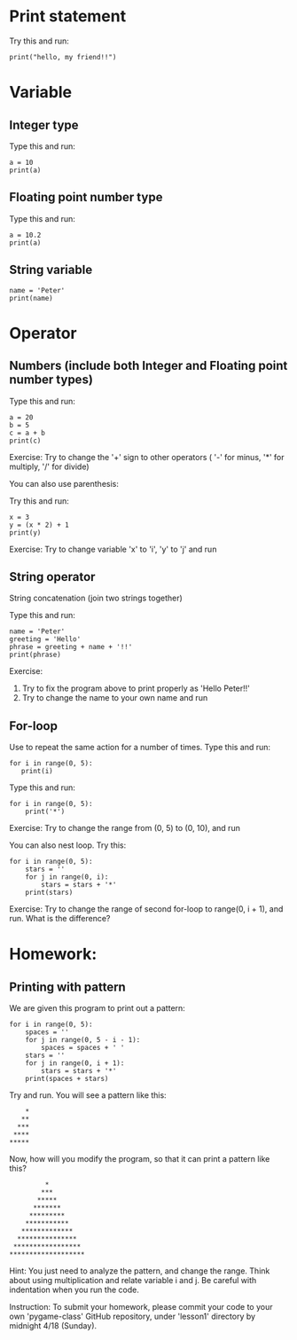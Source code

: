 # Print statement
Try this and run:
```
print("hello, my friend!!")
```

# Variable
## Integer type
Type this and run:
```
a = 10
print(a)
```
## Floating point number type
Type this and run:
```
a = 10.2
print(a)
```
## String variable
```
name = 'Peter'
print(name)
```

# Operator
## Numbers (include both Integer and Floating point number types)
Type this and run:
```
a = 20
b = 5
c = a + b
print(c)
```
Exercise: Try to change the '+' sign to other operators ( '-' for minus, '*' for multiply, '/' for divide)

You can also use parenthesis:

Try this and run: 
 ```
x = 3
y = (x * 2) + 1
print(y)
```
Exercise: Try to change variable 'x' to 'i', 'y' to 'j' and run
 
## String operator

String concatenation (join two strings together)

Type this and run:
```
name = 'Peter'
greeting = 'Hello'
phrase = greeting + name + '!!'
print(phrase)
```
Exercise: 
1) Try to fix the program above to print properly as 'Hello Peter!!'
2) Try to change the name to your own name and run

## For-loop
Use to repeat the same action for a number of times.
Type this and run:
 ```
for i in range(0, 5):
    print(i)
```
Type this and run:
```
for i in range(0, 5):
    print('*')
```
Exercise: Try to change the range from (0, 5) to (0, 10), and run

You can also nest loop.  Try this:
```
for i in range(0, 5):
    stars = ''
    for j in range(0, i):
        stars = stars + '*'
    print(stars)
 ```
Exercise:  Try to change the range of second for-loop to range(0, i + 1), and run.  What is the difference?


# Homework:
## Printing with pattern

We are given this program to print out a pattern:

```
for i in range(0, 5):
    spaces = ''
    for j in range(0, 5 - i - 1):
        spaces = spaces + ' '
    stars = ''
    for j in range(0, i + 1):
        stars = stars + '*'
    print(spaces + stars)
```
Try and run.  You will see a pattern like this:


```
    *
   **
  ***
 ****
*****
```

Now, how will you modify the program, so that it can print a pattern like this?
```
         *
        ***
       *****
      *******
     *********
    ***********
   *************
  ***************
 *****************
*******************
```
Hint: You just need to analyze the pattern, and change the range.  Think about using multiplication and relate
variable i and j.  Be careful with indentation when you run the code.

Instruction: To submit your homework, please commit your code to your own 'pygame-class' GitHub repository,
under 'lesson1' directory by midnight 4/18 (Sunday).

